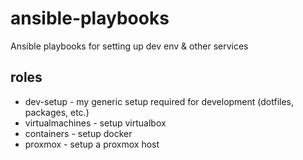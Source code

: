 # ansible-playbooks
Ansible playbooks for setting up dev env &amp; other services

## roles
 - dev-setup - my generic setup required for development (dotfiles, packages, etc.)
 - virtualmachines - setup virtualbox
 - containers - setup docker
 - proxmox - setup a proxmox host
